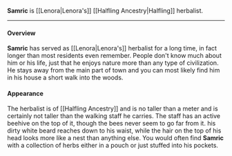 
**Samric** is [[Lenora|Lenora's]] [[Halfling Ancestry|Halfling]] herbalist.

----

#### Overview

**Samric** has served as [[Lenora|Lenora's]] herbalist for a long time, in fact longer than most residents even remember. People don't know much about him or his life, just that he enjoys nature more than any type of civilization. He stays away from the main part of town and you can most likely find him in his house a short walk into the woods. 

#### Appearance

The herbalist is of [[Halfling Ancestry]] and is no taller than a meter and is certainly not taller than the walking staff he carries. The staff has an active beehive on the top of it, though the bees never seem to go far from it. his dirty white beard reaches down to his waist, while the hair on the top of his head looks more like a nest than anything else. You would often find **Samric** with a collection of herbs either in a pouch or just stuffed into his pockets.